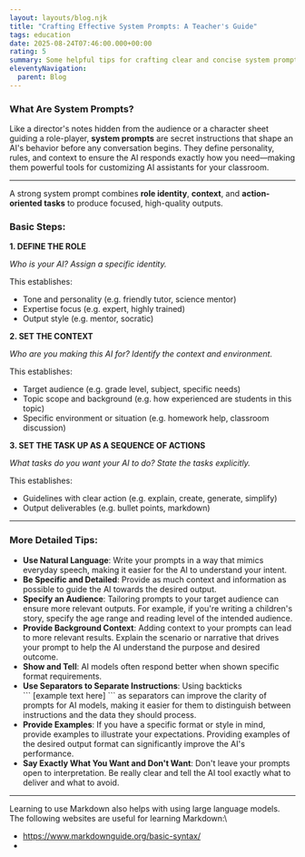 ```yaml
---
layout: layouts/blog.njk
title: "Crafting Effective System Prompts: A Teacher's Guide"
tags: education
date: 2025-08-24T07:46:00.000+00:00
rating: 5
summary: Some helpful tips for crafting clear and concise system prompts.
eleventyNavigation:
  parent: Blog
---
```

### What Are System Prompts?

Like a director's notes hidden from the audience or a character sheet guiding a role-player, **system prompts** are secret instructions that shape an AI's behavior before any conversation begins. They define personality, rules, and context to ensure the AI responds exactly how you need—making them powerful tools for customizing AI assistants for your classroom.

- - -

A strong system prompt combines **role identity**, **context**, and **action-oriented tasks** to produce focused, high-quality outputs.

### Basic Steps:

**1. DEFINE THE ROLE**

*Who is your AI? Assign a specific identity.*

This establishes:  

* Tone and personality  (e.g. friendly tutor, science mentor)
* Expertise focus (e.g. expert, highly trained)
* Output style (e.g. mentor, socratic)

**2. SET THE CONTEXT**

*Who are you making this AI for? Identify the context and environment.*

This establishes:

* Target audience (e.g. grade level, subject, specific needs)  
* Topic scope and background (e.g. how experienced are students in this topic)
* Specific environment or situation (e.g. homework help, classroom discussion)

**3. SET THE TASK UP AS A SEQUENCE OF ACTIONS**

*What tasks do you want your AI to do? State the tasks explicitly.*

This establishes:

* Guidelines with clear action (e.g. explain, create, generate, simplify)
* Output deliverables (e.g. bullet points, markdown)

- - -

### **More Detailed Tips:**

* **Use Natural Language**: Write your prompts in a way that mimics everyday speech, making it easier for the AI to understand your intent.
* **Be Specific and Detailed**: Provide as much context and information as possible to guide the AI towards the desired output.
* **Specify an Audience**: Tailoring prompts to your target audience can ensure more relevant outputs. For example, if you're writing a children's story, specify the age range and reading level of the intended audience.
* **Provide Background Context**: Adding context to your prompts can lead to more relevant results. Explain the scenario or narrative that drives your prompt to help the AI understand the purpose and desired outcome.
* **Show and Tell**: AI models often respond better when shown specific format requirements. 
* **Use Separators to Separate Instructions**: Using backticks \
  \`\`\`  \[example text here] \`\`\` as separators can improve the clarity of prompts for AI models, making it easier for them to distinguish between instructions and the data they should process.
* **Provide Examples**: If you have a specific format or style in mind, provide examples to illustrate your expectations. Providing examples of the desired output format can significantly improve the AI's performance.
* **Say Exactly What You Want and Don't Want**: Don't leave your prompts open to interpretation. Be really clear and tell the AI tool exactly what to deliver and what to avoid.

- - -

Learning to use Markdown also helps with using large language models. The following websites are useful for learning Markdown:\
* https://www.markdownguide.org/basic-syntax/
* 

